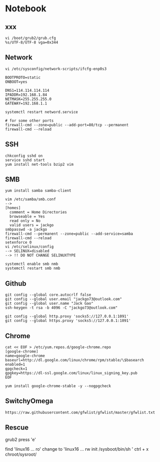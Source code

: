 # Notebook

## xxx

```
vi /boot/grub2/grub.cfg
%s/UTF-8/UTF-8 vga=0x344

```

## Network

```
vi /etc/sysconfig/network-scripts/ifcfg-enp0s3

BOOTPROTO=static
ONBOOT=yes

DNS1=114.114.114.114
IPADDR=192.168.1.84
NETMASK=255.255.255.0
GATEWAY=192.168.1.1

systemctl restart netword.service

# for some other ports 
firewall-cmd --zone=public --add-port=80/tcp --permanent
firewall-cmd --reload 
```

## SSH

```
chkconfig sshd on
service sshd start
yum install net-tools bzip2 vim
```

## SMB

```
yum install samba samba-client 

vim /etc/samba/smb.conf
-->
[homes]
  comment = Home Directories
  browseable = Yes
  read only = No
  valid users = jackgo
smbpasswd -a jackgo
firewall-cmd --permanent --zone=public --add-service=samba
firewall-cmd --reload
setenforce 0
vi /etc/selinux/config
--> SELINUX=disabled
--> !! DO NOT CHANGE SELINUXTYPE

systemctl enable smb nmb
systemctl restart smb nmb
```

## Github

```
git config --global core.autocrlf false
git config --global user.email "jackgo73@outlook.com"
git config --global user.name "Jack Gao"
ssh-keygen -t rsa -b 4096 -C "jackgo73@outlook.com"

git config --global http.proxy 'socks5://127.0.0.1:1091' 
git config --global https.proxy 'socks5://127.0.0.1:1091'
```

## Chrome

```
cat << EOF > /etc/yum.repos.d/google-chrome.repo
[google-chrome]
name=google-chrome
baseurl=http://dl.google.com/linux/chrome/rpm/stable/\$basearch
enabled=1
gpgcheck=1
gpgkey=https://dl-ssl.google.com/linux/linux_signing_key.pub
EOF

yum install google-chrome-stable -y --nogpgcheck
```

## SwitchyOmega

```
https://raw.githubusercontent.com/gfwlist/gfwlist/master/gfwlist.txt
```

## Rescue

grub2 press 'e'

find 'linux16 ... ro'
change to 'linux16 ... rw init /sysboot/bin/sh '
ctrl + x
chroot/sysroot/
